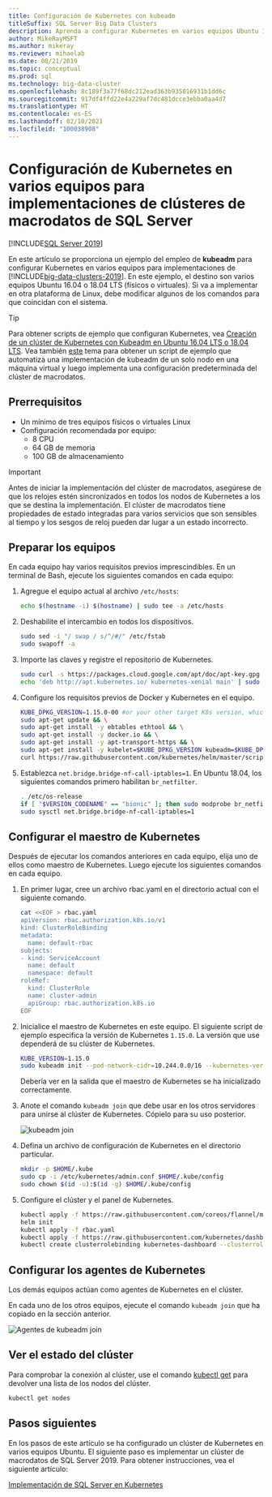 ```yaml
---
title: Configuración de Kubernetes con kubeadm
titleSuffix: SQL Server Big Data Clusters
description: Aprenda a configurar Kubernetes en varios equipos Ubuntu 16.04 o 18.04 (físicos o virtuales) para implementaciones de clústeres de macrodatos de SQL Server 2019.
author: MikeRayMSFT
ms.author: mikeray
ms.reviewer: mihaelab
ms.date: 08/21/2019
ms.topic: conceptual
ms.prod: sql
ms.technology: big-data-cluster
ms.openlocfilehash: 8c189f3a77f68dc212ead363b935016931b1dd6c
ms.sourcegitcommit: 917df4ffd22e4a229af7dc481dcce3ebba0aa4d7
ms.translationtype: HT
ms.contentlocale: es-ES
ms.lasthandoff: 02/10/2021
ms.locfileid: "100038908"
---
```

# <a name="configure-kubernetes-on-multiple-machines-for-sql-server-big-data-cluster-deployments"></a>Configuración de Kubernetes en varios equipos para implementaciones de clústeres de macrodatos de SQL Server

[!INCLUDE[SQL Server 2019](../includes/applies-to-version/sqlserver2019.md)]

En este artículo se proporciona un ejemplo del empleo de **kubeadm** para configurar Kubernetes en varios equipos para implementaciones de [!INCLUDE[big-data-clusters-2019](../includes/ssbigdataclusters-ver15.md)]. En este ejemplo, el destino son varios equipos Ubuntu 16.04 o 18.04 LTS (físicos o virtuales). Si va a implementar en otra plataforma de Linux, debe modificar algunos de los comandos para que coincidan con el sistema.  

> [!TIP] 
> Para obtener scripts de ejemplo que configuran Kubernetes, vea [Creación de un clúster de Kubernetes con Kubeadm en Ubuntu 16.04 LTS o 18.04 LTS](https://github.com/Microsoft/sql-server-samples/tree/master/samples/features/sql-big-data-cluster/deployment/kubeadm).
Vea también [este](deployment-script-single-node-kubeadm.md) tema para obtener un script de ejemplo que automatiza una implementación de kubeadm de un solo nodo en una máquina virtual y luego implementa una configuración predeterminada del clúster de macrodatos.

## <a name="prerequisites"></a>Prerrequisitos

- Un mínimo de tres equipos físicos o virtuales Linux
- Configuración recomendada por equipo:
   - 8 CPU
   - 64 GB de memoria
   - 100 GB de almacenamiento
 
> [!Important] 
> Antes de iniciar la implementación del clúster de macrodatos, asegúrese de que los relojes estén sincronizados en todos los nodos de Kubernetes a los que se destina la implementación. El clúster de macrodatos tiene propiedades de estado integradas para varios servicios que son sensibles al tiempo y los sesgos de reloj pueden dar lugar a un estado incorrecto.

## <a name="prepare-the-machines"></a>Preparar los equipos

En cada equipo hay varios requisitos previos imprescindibles. En un terminal de Bash, ejecute los siguientes comandos en cada equipo:

1. Agregue el equipo actual al archivo `/etc/hosts`:

   ```bash
   echo $(hostname -i) $(hostname) | sudo tee -a /etc/hosts
   ```

1. Deshabilite el intercambio en todos los dispositivos.

   ```bash
   sudo sed -i "/ swap / s/^/#/" /etc/fstab
   sudo swapoff -a
   ```

1. Importe las claves y registre el repositorio de Kubernetes.

   ```bash
   sudo curl -s https://packages.cloud.google.com/apt/doc/apt-key.gpg | sudo apt-key add -
   echo 'deb http://apt.kubernetes.io/ kubernetes-xenial main' | sudo tee -a /etc/apt/sources.list.d/kubernetes.list
   ```

1. Configure los requisitos previos de Docker y Kubernetes en el equipo.

   ```bash
   KUBE_DPKG_VERSION=1.15.0-00 #or your other target K8s version, which should be at least 1.13.
   sudo apt-get update && \
   sudo apt-get install -y ebtables ethtool && \
   sudo apt-get install -y docker.io && \
   sudo apt-get install -y apt-transport-https && \
   sudo apt-get install -y kubelet=$KUBE_DPKG_VERSION kubeadm=$KUBE_DPKG_VERSION kubectl=$KUBE_DPKG_VERSION && \
   curl https://raw.githubusercontent.com/kubernetes/helm/master/scripts/get | bash
   ```
 
1. Establezca `net.bridge.bridge-nf-call-iptables=1`. En Ubuntu 18.04, los siguientes comandos primero habilitan `br_netfilter`.

   ```bash
   . /etc/os-release
   if [ "$VERSION_CODENAME" == "bionic" ]; then sudo modprobe br_netfilter; fi
   sudo sysctl net.bridge.bridge-nf-call-iptables=1
   ```

## <a name="configure-the-kubernetes-master"></a>Configurar el maestro de Kubernetes

Después de ejecutar los comandos anteriores en cada equipo, elija uno de ellos como maestro de Kubernetes. Luego ejecute los siguientes comandos en cada equipo.

1. En primer lugar, cree un archivo rbac.yaml en el directorio actual con el siguiente comando. 

   ```bash
   cat <<EOF > rbac.yaml
   apiVersion: rbac.authorization.k8s.io/v1
   kind: ClusterRoleBinding
   metadata:
     name: default-rbac
   subjects:
   - kind: ServiceAccount
     name: default
     namespace: default
   roleRef:
     kind: ClusterRole
     name: cluster-admin
     apiGroup: rbac.authorization.k8s.io
   EOF
   ```

1. Inicialice el maestro de Kubernetes en este equipo. El siguiente script de ejemplo especifica la versión de Kubernetes `1.15.0`. La versión que use dependerá de su clúster de Kubernetes.

   ```bash
   KUBE_VERSION=1.15.0
   sudo kubeadm init --pod-network-cidr=10.244.0.0/16 --kubernetes-version=$KUBE_VERSION
   ```

   Debería ver en la salida que el maestro de Kubernetes se ha inicializado correctamente.

1. Anote el comando `kubeadm join` que debe usar en los otros servidores para unirse al clúster de Kubernetes. Cópielo para su uso posterior.

   ![kubeadm join](./media/deploy-with-kubeadm/kubeadm-join.png)

1. Defina un archivo de configuración de Kubernetes en el directorio particular.

   ```bash
   mkdir -p $HOME/.kube
   sudo cp -i /etc/kubernetes/admin.conf $HOME/.kube/config
   sudo chown $(id -u):$(id -g) $HOME/.kube/config
   ```

1. Configure el clúster y el panel de Kubernetes.

   ```bash
   kubectl apply -f https://raw.githubusercontent.com/coreos/flannel/master/Documentation/kube-flannel.yml
   helm init
   kubectl apply -f rbac.yaml
   kubectl apply -f https://raw.githubusercontent.com/kubernetes/dashboard/v1.10.1/src/deploy/recommended/kubernetes-dashboard.yaml
   kubectl create clusterrolebinding kubernetes-dashboard --clusterrole=cluster-admin --serviceaccount=kube-system:kubernetes-dashboard
   ```

## <a name="configure-the-kubernetes-agents"></a>Configurar los agentes de Kubernetes

Los demás equipos actúan como agentes de Kubernetes en el clúster. 

En cada uno de los otros equipos, ejecute el comando `kubeadm join` que ha copiado en la sección anterior.

![Agentes de kubeadm join](./media/deploy-with-kubeadm/kubeadm-join-agents.png)

## <a name="view-the-cluster-status"></a>Ver el estado del clúster

Para comprobar la conexión al clúster, use el comando [kubectl get](https://kubernetes.io/docs/reference/generated/kubectl/kubectl-commands) para devolver una lista de los nodos del clúster.

```bash
kubectl get nodes
```

## <a name="next-steps"></a>Pasos siguientes

En los pasos de este artículo se ha configurado un clúster de Kubernetes en varios equipos Ubuntu. El siguiente paso es implementar un clúster de macrodatos de SQL Server 2019. Para obtener instrucciones, vea el siguiente artículo:

[Implementación de SQL Server en Kubernetes](deployment-guidance.md#deploy)
